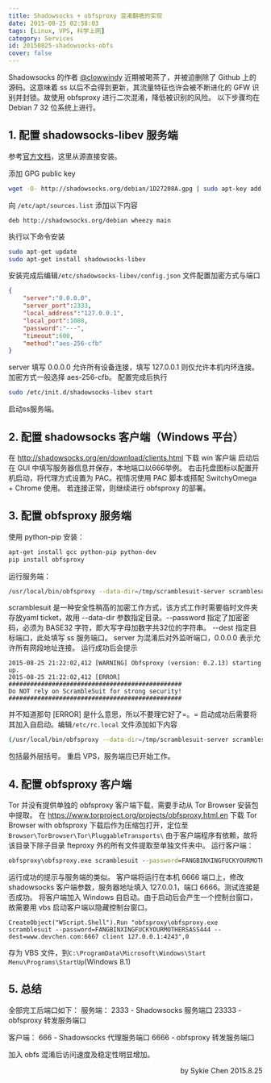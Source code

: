 ```yaml
---
title: Shadowsocks + obfsproxy 混淆翻墙的实现
date: 2015-08-25 02:58:03
tags: [Linux, VPS, 科学上网]
category: Services
id: 20150825-shadowsocks-obfs
cover: false
---
```


Shadowsocks 的作者 [@clowwindy](https://twitter.com/clowwindy) 近期被喝茶了，并被迫删除了 Github 上的源码。这意味着 ss 以后不会得到更新，其流量特征也许会被不断进化的 GFW 识别并封锁。故使用 obfsproxy 进行二次混淆，降低被识别的风险。
以下步骤均在 Debian 7 32 位系统上进行。


## 1. 配置 shadowsocks-libev 服务端

参考[官方文档](https://github.com/shadowsocks/shadowsocks-libev)，这里从源直接安装。

添加 GPG public key

``` bash
wget -O- http://shadowsocks.org/debian/1D27208A.gpg | sudo apt-key add -
```

向 `/etc/apt/sources.list` 添加以下内容

```
deb http://shadowsocks.org/debian wheezy main
```

执行以下命令安装

``` bash
sudo apt-get update
sudo apt-get install shadowsocks-libev
```

安装完成后编辑`/etc/shadowsocks-libev/config.json` 文件配置加密方式与端口

``` json
{
    "server":"0.0.0.0",
    "server_port":2333,
    "local_address":"127.0.0.1",
    "local_port":1080,
    "password":"---",
    "timeout":600,
    "method":"aes-256-cfb"
}
```

server 填写 0.0.0.0 允许所有设备连接，填写 127.0.0.1 则仅允许本机内环连接。
加密方式一般选择 aes-256-cfb。
配置完成后执行

``` bash
sudo /etc/init.d/shadowsocks-libev start
```

启动ss服务端。



## 2. 配置 shadowsocks 客户端（Windows 平台）

在 http://shadowsocks.org/en/download/clients.html 下载 win 客户端
启动后在 GUI 中填写服务器信息并保存，本地端口以666举例。
右击托盘图标以配置开机启动，将代理方式设置为 PAC。视情况使用 PAC 脚本或搭配 SwitchyOmega + Chrome 使用。
若连接正常，则继续进行 obfsproxy 的部署。


## 3. 配置 obfsproxy 服务端

使用 python-pip 安装：

``` bash
apt-get install gcc python-pip python-dev
pip install obfsproxy
```

运行服务端：

``` bash
/usr/local/bin/obfsproxy --data-dir=/tmp/scramblesuit-server scramblesuit --password=FANGBINXINGFUCKYOURMOTHERSASS444 --dest=127.0.0.1:2333 server 0.0.0.0:23333
```

scramblesuit 是一种安全性稍高的加密工作方式，该方式工作时需要临时文件夹存放yaml ticket，故用 --data-dir 参数指定目录。--password 指定了加密密码，必须为 BASE32 字符，即大写字母加数字共32位的字符串。
--dest 指定目标端口，此处填写 ss 服务端口。 server 为混淆后对外监听端口，0.0.0.0 表示允许所有网段地址连接。
运行成功后会提示

```
2015-08-25 21:22:02,412 [WARNING] Obfsproxy (version: 0.2.13) starting up.
2015-08-25 21:22:02,412 [ERROR]
################################################
Do NOT rely on ScrambleSuit for strong security!
################################################
```

并不知道那句 [ERROR] 是什么意思，所以不要理它好了=。=
启动成功后需要将其加入自启动。编辑`/etc/rc.local` 文件添加如下内容

``` bash
(/usr/local/bin/obfsproxy --data-dir=/tmp/scramblesuit-server scramblesuit --password=FANGBINXINGFUCKYOURMOTHERSASS444 --dest=127.0.0.1:2333 server 0.0.0.0:23333 >/dev/null 2>&1 &)
```

包括最外层括号。
重启 VPS，服务端应已开始工作。

## 4. 配置 obfsproxy 客户端

Tor 并没有提供单独的 obfsproxy 客户端下载，需要手动从 Tor Browser 安装包中提取。
在 https://www.torproject.org/projects/obfsproxy.html.en 下载 Tor Browser with obfsproxy
下载后作为压缩包打开，定位至 `Browser\TorBrowser\Tor\PluggableTransports\`
由于客户端程序有依赖，故将该目录下除子目录 fteproxy 外的所有文件提取至单独文件夹中。
运行客户端：

``` bat
obfsproxy\obfsproxy.exe scramblesuit --password=FANGBINXINGFUCKYOURMOTHERSASS444 --dest=www.devchen.com:23333 client 127.0.0.1:6666
```

运行成功的提示与服务端的类似。
客户端将运行在本机 6666 端口上，修改 shadowsocks 客户端参数，服务器地址填入 127.0.0.1，端口 6666。测试连接是否成功。
将客户端加入 Windows 自启动。由于启动后会产生一个控制台窗口，故需要用 vbs 启动客户端以隐藏控制台窗口。

``` VBScript
CreateObject("WScript.Shell").Run "obfsproxy\obfsproxy.exe scramblesuit --password=FANGBINXINGFUCKYOURMOTHERSASS444 --dest=www.devchen.com:6667 client 127.0.0.1:4243",0
```

存为 VBS 文件，到`C:\ProgramData\Microsoft\Windows\Start Menu\Programs\StartUp`(Windows 8.1)


## 5. 总结

全部完工后端口如下：
服务端：
2333   -   Shadowsocks 服务端口
23333  -   obfsproxy 转发服务端口

客户端：
666    -   Shadowsocks 代理服务端口
6666   -   obfsproxy 转发服务端口

加入 obfs 混淆后访问速度及稳定性明显增加。


<p align = right>
by Sykie Chen
2015.8.25
</p>